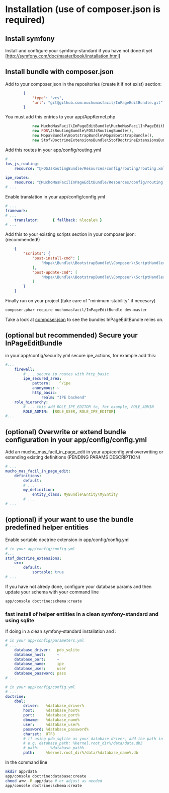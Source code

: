# Installation (use of composer.json is required)

## Install symfony 

Install and configure your symfony-standard if you have not done it yet [http://symfony.com/doc/master/book/installation.html]

## Install bundle with composer.json
Add to your composer.json in the repositories (create it if not exist) section:

``` json
        {
            "type": "vcs",
            "url": "git@github.com:muchomasfacil/InPageEditBundle.git"
        }
```

You must add this entries to your app/AppKernel.php
``` php
            new MuchoMasFacil\InPageEditBundle\MuchoMasFacilInPageEditBundle(),
            new FOS\JsRoutingBundle\FOSJsRoutingBundle(),
            new Mopa\Bundle\BootstrapBundle\MopaBootstrapBundle(),
            new Stof\DoctrineExtensionsBundle\StofDoctrineExtensionsBundle(),
```

Add this routes in your app/config/routing.yml
``` yaml
# ...
fos_js_routing:
    resource: "@FOSJsRoutingBundle/Resources/config/routing/routing.xml"
    
ipe_routes:
    resource: "@MuchoMasFacilInPageEditBundle/Resources/config/routing.yml"
# ...    
```

Enable translation in your app/config/config.yml
``` yaml
# ...
framework:
# ...
    translator:      { fallback: %locale% }
# ...    
```
Add this to your existing scripts section in your composer json: (recommended!)

```json
    {
        "scripts": {
            "post-install-cmd": [
                "Mopa\\Bundle\\BootstrapBundle\\Composer\\ScriptHandler::postInstallSymlinkTwitterBootstrap"
            ],
            "post-update-cmd": [
                "Mopa\\Bundle\\BootstrapBundle\\Composer\\ScriptHandler::postInstallSymlinkTwitterBootstrap"
            ]
        }
    }
```

Finally run on your project (take care of "minimum-stability" if necesary)
``` bash
composer.phar require muchomasfacil/InPageEditBundle dev-master
```
Take a look at [composer.json](composer.json) to see the bundles InPageEditBundle relies on.

## (optional but recommended) Secure your InPageEditBundle
in your app/config/security.yml secure ipe_actions, for example add this:
``` yaml
#...
    firewall:
        # ... secure ip routes with http_basic
        ipe_secured_area:
            pattern:    ^/ipe
            anonymous: ~
            http_basic:
                realm: "IPE backend"
    role_hierarchy:
        # ... this add ROLE_IPE_EDITOR to, for example, ROLE_ADMIN
        ROLE_ADMIN:  [ROLE_USER, ROLE_IPE_EDITOR]
#...
```

## (optional) Overwrite or extend bundle configuration in your app/config/config.yml
Add an mucho_mas_facil_in_page_edit in your app/config.yml overwriting or extending existing definitions (PENDING PARAMS DESCRIPTION)
``` yaml
# ...
mucho_mas_facil_in_page_edit: 
    definitions:
        default:
        # ...
        my_definition:
            entity_class: MyBundle\Entity\MyEntity
        # ...
# ...
```

## (optional) if your want to use the bundle predefined helper entities 
Enable sortable doctrine extension in app/config/config.yml 
``` yaml
# in your app/config/config.yml
#...      
stof_doctrine_extensions:
    orm:
        default:
            sortable: true
# ...    
```

If you have not alredy done, configure your database params and then update your schema with your command line
``` bash
app/console doctrine:schema:create
```

### fast install of helper entities in a clean symfony-standard and using sqlite
If doing in a clean symfony-standard installation and :
``` yaml
# in your app/config/parameters.yml
# ...
    database_driver:   pdo_sqlite
    database_host:     ~
    database_port:     ~
    database_name:     ipe
    database_user:     user
    database_password: pass
# ...    
```

``` yaml
# in your app/config/config.yml
# ...
doctrine:
    dbal:
        driver:   %database_driver%
        host:     %database_host%
        port:     %database_port%
        dbname:   %database_name%
        user:     %database_user%
        password: %database_password%
        charset:  UTF8
        # if using pdo_sqlite as your database driver, add the path in parameters.yml
        # e.g. database_path: %kernel.root_dir%/data/data.db3
        # path:     %database_path%
        path:     %kernel.root_dir%/data/%database_name%.db
```

In the command line
``` bash
mkdir app/data
app/console doctrine:database:create
chmod a+w -R app/data # or adjust as needed
app/console doctrine:schema:create
```
